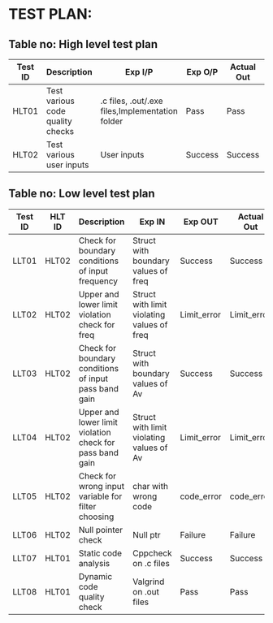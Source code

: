 
# TEST PLAN:

## Table no: High level test plan

| **Test ID** | **Description**                                              | **Exp I/P** | **Exp O/P** | **Actual Out** |**Type Of Test**  |    
|-------------|--------------------------------------------------------------|------------|-------------|----------------|------------------|
|HLT01     | Test various code quality checks | .c files, .out/.exe files,Implementation folder | Pass | Pass | Technical |
|HLT02     | Test various user inputs | User inputs | Success | Success | Scenario/Technical

## Table no: Low level test plan

| **Test ID** | **HLT ID** | **Description**                                              | **Exp IN** | **Exp OUT** | **Actual Out** |**Type Of Test**  |    
|-------------|-----|--------------------------------------------------------------|------------|-------------|----------------|------------------|
| LLT01  | HLT02 | Check for boundary conditions of input frequency | Struct with boundary values of freq | Success | Success | Scenario/Technical |
| LLT02  | HLT02 | Upper and lower limit violation check for freq | Struct with limit violating values of freq | Limit_error | Limit_error | Scenario/Technical |
| LLT03  | HLT02 | Check for boundary conditions of input pass band gain | Struct with boundary values of Av | Success | Success | Scenario/Technical |
| LLT04  | HLT02 | Upper and lower limit violation check for pass band gain | Struct with limit violating values of Av | Limit_error | Limit_error | Scenario/Technical |
| LLT05  | HLT02 | Check for wrong input variable for filter choosing | char with wrong code | code_error | code_error | Scenario/Technical |
| LLT06  | HLT02 | Null pointer check | Null ptr | Failure | Failure | Technical |
| LLT07  | HLT01 | Static code analysis | Cppcheck on .c files | Success | Success | Technical |
| LLT08  | HLT01 | Dynamic code quality check | Valgrind on .out files | Pass | Pass | Technical |
